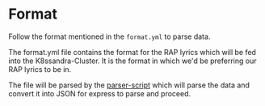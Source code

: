 # Format
Follow the format mentioned in the `format.yml` to parse data.

The format.yml file contains the format for the RAP lyrics which will be fed into the K8ssandra-Cluster. It is the format in which we'd be preferring our RAP lyrics to be in.

The file will be parsed by the [parser-script](parser.js) which will parse the data and convert it into JSON for express to parse and proceed.
